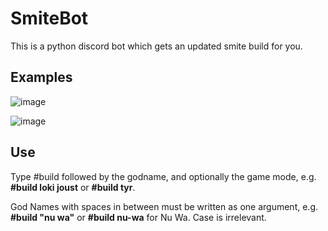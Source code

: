 # SmiteBot
This is a python discord bot which gets an updated smite build for you.

## Examples

![image](https://user-images.githubusercontent.com/42984254/78747480-7e754c00-7937-11ea-9f18-abe0229c6e32.PNG)

![image](https://user-images.githubusercontent.com/42984254/78747599-c4caab00-7937-11ea-9b96-d992b5765123.PNG)

## Use

Type #build followed by the godname, and optionally the game mode, e.g. <b>#build loki joust</b> or <b>#build tyr</b>.

God Names with spaces in between must be written as one argument, e.g. <b>#build "nu wa"</b> or <b>#build nu-wa</b> for Nu Wa. Case is irrelevant. 
